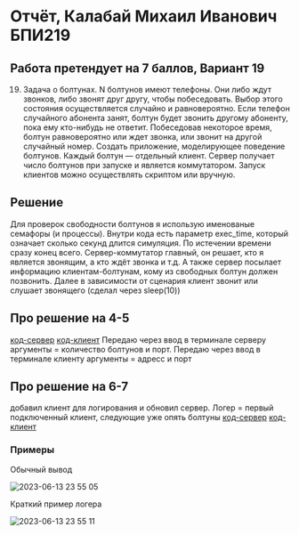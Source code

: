 # Отчёт, Калабай Михаил Иванович БПИ219
## Работа претендует на 7 баллов, Вариант 19

19. Задача о болтунах. N болтунов имеют телефоны. Они либо ждут
звонков, либо звонят друг другу, чтобы побеседовать. Выбор этого
состояния осуществляется случайно и равновероятно. Если телефон случайного абонента занят, болтун будет звонить другому абоненту, пока ему кто-нибудь не ответит. Побеседовав некоторое время, болтун равновероятно или ждет звонка, или звонит на другой
случайный номер. Создать приложение, моделирующее поведение болтунов. Каждый болтун — отдельный клиент. Сервер
получает число болтунов при запуске и является коммутатором.
Запуск клиентов можно осуществлять скриптом или вручную.

## Решение
Для проверок свободности болтунов я использую именованые семафоры (и процессы). Внутри кода есть параметр exec_time, 
который означает сколько секунд длится симуляция. По истечении времени сразу конец всего. 
Сервер-коммутатор главный, он решает, кто я является звонящим, а кто ждёт звонка и т.д.
А также сервер посылает информацию клиентам-болтунам, кому из свободных болтун должен позвонить.
Далее в зависимости от сценария клиент звонит или слушает звонящего (сделал через sleep(10))

## Про решение на 4-5 
[код-сервер](https://github.com/Kalabay/OS-HW-04/blob/main/client.c)
[код-клиент](https://github.com/Kalabay/OS-HW-04/blob/main/server.c)
Передаю через ввод в терминале серверу аргументы = количество болтунов и порт.
Передаю через ввод в терминале клиенту аргументы = адресс и порт

## Про решение на 6-7
добавил клиент для логирования и обновил сервер. Логер = первый подключенный клиент, следующие уже опять болтуны
[код-сервер](https://github.com/Kalabay/OS-HW-04/blob/main/client7.c)
[код-клиент](https://github.com/Kalabay/OS-HW-04/blob/main/server7.c)


### Примеры
Обычный вывод

![2023-06-13 23 55 05](https://github.com/Kalabay/OS-HW-04/assets/90344366/de77c275-575c-45fd-9092-cf98fdbbd812)

Краткий пример логера

![2023-06-13 23 55 11](https://github.com/Kalabay/OS-HW-04/assets/90344366/5f31fbd1-7fe5-4063-a9d7-b7e73891e415)
